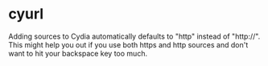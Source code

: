 # cyurl
Adding sources to Cydia automatically defaults to "http" instead of "http://".
This might help you out if you use both https and http sources and don't want to hit your backspace key too much.
